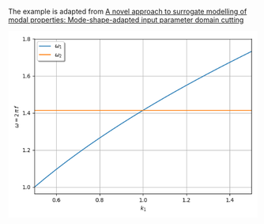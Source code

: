 The example is adapted from [A novel approach to surrogate modelling of modal properties: Mode-shape-adapted input parameter domain cutting](https://doi.org/10.1016/j.ymssp.2025.113381)

![Sampling](Sampling.png)

